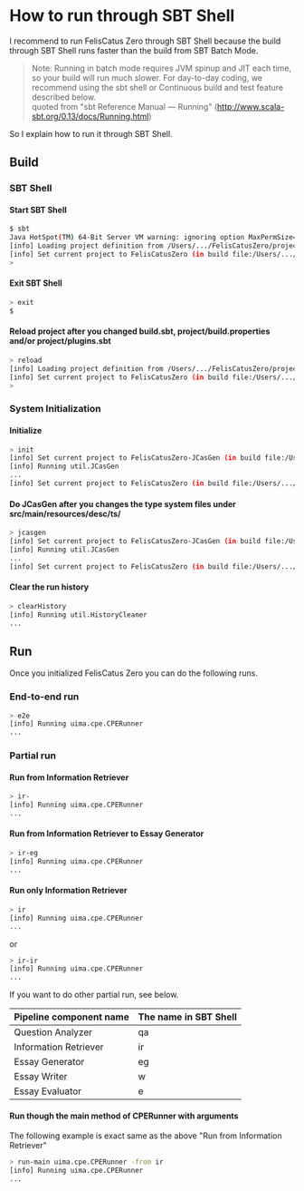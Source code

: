# How to run through SBT Shell
I recommend to run FelisCatus Zero through SBT Shell because the build through SBT Shell runs faster than the build from SBT Batch Mode.
> Note: Running in batch mode requires JVM spinup and JIT each time, so your build will run much slower. For day-to-day coding, we recommend using the sbt shell or Continuous build and test feature described below.  
> quoted from "sbt Reference Manual — Running" (http://www.scala-sbt.org/0.13/docs/Running.html)

So I explain how to run it through SBT Shell.
## Build
### SBT Shell
#### Start SBT Shell
```bash
$ sbt
Java HotSpot(TM) 64-Bit Server VM warning: ignoring option MaxPermSize=384m; support was removed in 8.0
[info] Loading project definition from /Users/.../FelisCatusZero/project
[info] Set current project to FelisCatusZero (in build file:/Users/.../FelisCatusZero/)
> 
```
#### Exit SBT Shell
```bash
> exit
$ 
```
#### Reload project after you changed build.sbt, project/build.properties and/or project/plugins.sbt
```bash
> reload
[info] Loading project definition from /Users/.../FelisCatusZero/project
[info] Set current project to FelisCatusZero (in build file:/Users/.../FelisCatusZero/)
> 
```
### System Initialization
#### Initialize
```bash
> init
[info] Set current project to FelisCatusZero-JCasGen (in build file:/Users/.../FelisCatusZero/)
[info] Running util.JCasGen 
...
[info] Set current project to FelisCatusZero (in build file:/Users/.../FelisCatusZero/)
```
#### Do JCasGen after you changes the type system files under src/main/resources/desc/ts/
```bash
> jcasgen
[info] Set current project to FelisCatusZero-JCasGen (in build file:/Users/.../FelisCatusZero/)
[info] Running util.JCasGen 
...
[info] Set current project to FelisCatusZero (in build file:/Users/.../FelisCatusZero/)
```
#### Clear the run history
```bash
> clearHistory
[info] Running util.HistoryCleaner 
...
```
## Run
Once you initialized FelisCatus Zero you can do the following runs.
### End-to-end run
```bash
> e2e
[info] Running uima.cpe.CPERunner 
...
```
### Partial run
#### Run from Information Retriever
```bash
> ir-
[info] Running uima.cpe.CPERunner 
...
```
#### Run from Information Retriever to Essay Generator
```bash
> ir-eg
[info] Running uima.cpe.CPERunner 
...
```
#### Run only Information Retriever
```bash
> ir
[info] Running uima.cpe.CPERunner 
...
```
or
```bash
> ir-ir
[info] Running uima.cpe.CPERunner 
...
```

If you want to do other partial run, see below.

Pipeline component name|The name in SBT Shell
---|---
Question Analyzer|qa
Information Retriever|ir
Essay Generator|eg
Essay Writer|w
Essay Evaluator|e

#### Run though the main method of CPERunner with arguments
The following example is exact same as the above "Run from Information Retriever"
```bash
> run-main uima.cpe.CPERunner -from ir
[info] Running uima.cpe.CPERunner 
...
```